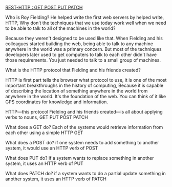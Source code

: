 
[REST-HTTP : GET POST PUT PATCH](https://gist.github.com/brookr/5977550)



Who is Roy Fielding?
He helped write the first web servers by helped write, HTTP,
Why don’t the techniques that we use today work well when we need to be able to talk to all of the machines in the world?

Because they weren't designed to be used like that. When Fielding and his colleagues started building the web, being able to talk to any machine anywhere in the world was a primary concern. But most of the techniques developers later used to get computers to talk to each other didn't have those requirements. You just needed to talk to a small group of machines.

What is the HTTP protocol that Fielding and his friends created?

HTTP is first part tells the browser what protocol to use, it is one of the most important breakthroughs in the history of computing, Because it is capable of describing the location of something anywhere in the world from anywhere in the world. It's the foundation of the web. You can think of it like GPS coordinates for knowledge and information.

HTTP—this protocol Fielding and his friends created—is all about applying verbs to nouns, GET PUT POST PATCH

What does a GET do?
Each of the systems would retrieve information from each other using a simple HTTP GET

What does a POST do?
if one system needs to add something to another system, it would use an HTTP verb of POST

What does PUT do?
if a system wants to replace something in another system, it uses an HTTP verb of PUT

What does PATCH do?
if a system wants to do a partial update something in another system, it uses an HTTP verb of PATCH
